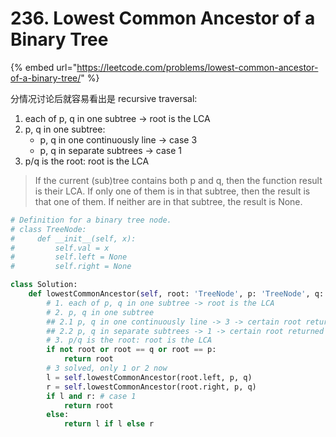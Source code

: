 # 236. Lowest Common Ancestor of a Binary Tree

{% embed url="https://leetcode.com/problems/lowest-common-ancestor-of-a-binary-tree/" %}

分情况讨论后就容易看出是 recursive traversal:

1. each of p, q in one subtree -&gt; root is the LCA
2. p, q in one subtree:
   * p, q in one continuously line -&gt; case 3 
   * p, q in separate subtrees -&gt; case 1 
3. p/q is the root: root is the LCA

> If the current \(sub\)tree contains both p and q, then the function result is their LCA. If only one of them is in that subtree, then the result is that one of them. If neither are in that subtree, the result is None.

```python
# Definition for a binary tree node.
# class TreeNode:
#     def __init__(self, x):
#         self.val = x
#         self.left = None
#         self.right = None

class Solution:
    def lowestCommonAncestor(self, root: 'TreeNode', p: 'TreeNode', q: 'TreeNode') -> 'TreeNode':
        # 1. each of p, q in one subtree -> root is the LCA
        # 2. p, q in one subtree
        ## 2.1 p, q in one continuously line -> 3 -> certain root returned
        ## 2.2 p, q in separate subtrees -> 1 -> certain root returned
        # 3. p/q is the root: root is the LCA
        if not root or root == q or root == p:
            return root
        # 3 solved, only 1 or 2 now
        l = self.lowestCommonAncestor(root.left, p, q)
        r = self.lowestCommonAncestor(root.right, p, q)
        if l and r: # case 1
            return root
        else:
            return l if l else r
```

